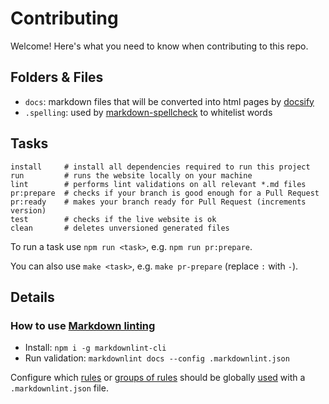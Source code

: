 # Contributing

Welcome! Here's what you need to know when contributing to this repo.

## Folders & Files

- `docs`: markdown files that will be converted into html pages by [docsify](https://docsify.js.org/#/)
- `.spelling`: used by [markdown-spellcheck](https://www.npmjs.com/package/markdown-spellcheck) to whitelist words

## Tasks

```shell
install     # install all dependencies required to run this project
run         # runs the website locally on your machine
lint        # performs lint validations on all relevant *.md files
pr:prepare  # checks if your branch is good enough for a Pull Request
pr:ready    # makes your branch ready for Pull Request (increments version)
test        # checks if the live website is ok
clean       # deletes unversioned generated files
```

To run a task use `npm run <task>`, e.g. `npm run pr:prepare`.

You can also use `make <task>`, e.g. `make pr-prepare` (replace `:` with `-`).

## Details

### How to use [Markdown linting](https://github.com/DavidAnson/markdownlint)

- Install: `npm i -g markdownlint-cli`
- Run validation: `markdownlint docs --config .markdownlint.json`

Configure which [rules](https://github.com/DavidAnson/markdownlint#rules--aliases) or [groups of rules](https://github.com/DavidAnson/markdownlint#tags) should be globally [used](https://github.com/DavidAnson/markdownlint#optionsconfig) with a `.markdownlint.json` file.
